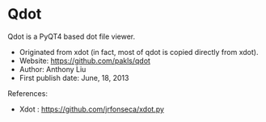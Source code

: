Qdot
====

Qdot is a PyQT4 based dot file viewer.

- Originated from xdot (in fact, most of qdot is copied directly from xdot).
- Website: https://github.com/pakls/qdot
- Author: Anthony Liu
- First publish date: June, 18, 2013

References:

- Xdot : https://github.com/jrfonseca/xdot.py

